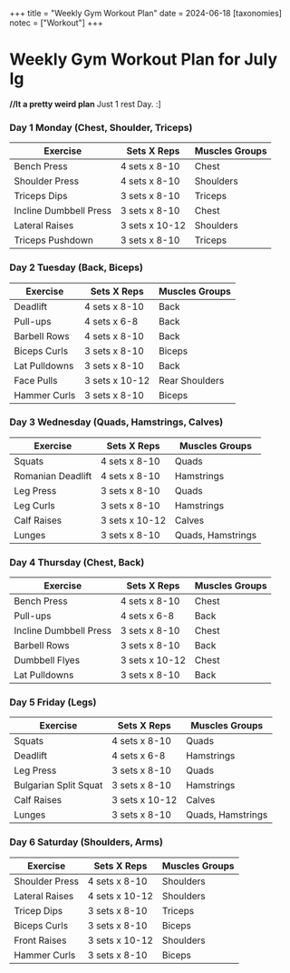 +++
title = "Weekly Gym Workout Plan"
date = 2024-06-18
[taxonomies]
notec = ["Workout"]
+++

# Weekly Gym Workout Plan for July Ig
**//It a pretty weird plan** Just 1 rest Day. :]

### Day 1 Monday (Chest, Shoulder, Triceps)

| Exercise              | Sets X Reps   | Muscles Groups |
|-----------------------|---------------|----------------|
| Bench Press           | 4 sets x 8-10 | Chest          |
| Shoulder Press        | 4 sets x 8-10 | Shoulders      |
| Triceps Dips          | 3 sets x 8-10 | Triceps        |
| Incline Dumbbell Press| 3 sets x 8-10 | Chest          |
| Lateral Raises        | 3 sets x 10-12| Shoulders      |
| Triceps Pushdown      | 3 sets x 8-10 | Triceps        |

### Day 2 Tuesday (Back, Biceps)

| Exercise              | Sets X Reps   | Muscles Groups |
|-----------------------|---------------|----------------|
| Deadlift              | 4 sets x 8-10 | Back           |
| Pull-ups              | 4 sets x 6-8  | Back           |
| Barbell Rows          | 4 sets x 8-10 | Back           |
| Biceps Curls          | 3 sets x 8-10 | Biceps         |
| Lat Pulldowns         | 3 sets x 8-10 | Back           |
| Face Pulls            | 3 sets x 10-12| Rear Shoulders |
| Hammer Curls          | 3 sets x 8-10 | Biceps         |


### Day 3 Wednesday (Quads, Hamstrings, Calves)

| Exercise              | Sets X Reps   | Muscles Groups |
|-----------------------|---------------|----------------|
| Squats                | 4 sets x 8-10 | Quads          |
| Romanian Deadlift     | 4 sets x 8-10 | Hamstrings     |
| Leg Press             | 3 sets x 8-10 | Quads          |
| Leg Curls             | 3 sets x 8-10 | Hamstrings     |
| Calf Raises           | 3 sets x 10-12| Calves         |
| Lunges                | 3 sets x 8-10 | Quads, Hamstrings|

### Day 4 Thursday (Chest, Back)

| Exercise              | Sets X Reps   | Muscles Groups |
|-----------------------|---------------|----------------|
| Bench Press           | 4 sets x 8-10 | Chest          |
| Pull-ups              | 4 sets x 6-8  | Back           |
| Incline Dumbbell Press| 3 sets x 8-10 | Chest          |
| Barbell Rows          | 3 sets x 8-10 | Back           |
| Dumbbell Flyes        | 3 sets x 10-12| Chest          |
| Lat Pulldowns         | 3 sets x 8-10 | Back           |

### Day 5 Friday (Legs)

| Exercise              | Sets X Reps   | Muscles Groups |
|-----------------------|---------------|----------------|
| Squats                | 4 sets x 8-10 | Quads          |
| Deadlift              | 4 sets x 6-8  | Hamstrings     |
| Leg Press             | 3 sets x 8-10 | Quads          |
| Bulgarian Split Squat | 3 sets x 8-10 | Hamstrings     |
| Calf Raises           | 3 sets x 10-12| Calves         |
| Lunges                | 3 sets x 8-10 | Quads, Hamstrings|

### Day 6 Saturday (Shoulders, Arms)

| Exercise              | Sets X Reps   | Muscles Groups |
|-----------------------|---------------|----------------|
| Shoulder Press        | 4 sets x 8-10 | Shoulders      |
| Lateral Raises        | 4 sets x 10-12| Shoulders      |
| Tricep Dips           | 3 sets x 8-10 | Triceps        |
| Biceps Curls          | 3 sets x 8-10 | Biceps         |
| Front Raises          | 3 sets x 10-12| Shoulders      |
| Hammer Curls          | 3 sets x 8-10 | Biceps         |
